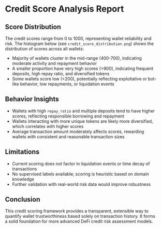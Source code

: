 # Credit Score Analysis Report

## Score Distribution

The credit scores range from 0 to 1000, representing wallet reliability and risk. The histogram below (see `credit_score_distribution.png`) shows the distribution of scores across all wallets:

- Majority of wallets cluster in the mid-range (400-700), indicating moderate activity and repayment behavior
- A smaller proportion have very high scores (>900), indicating frequent deposits, high repay ratio, and diversified tokens
- Some wallets score low (<200), potentially reflecting exploitative or bot-like behavior, low repayments, or liquidation events

## Behavior Insights

- Wallets with high `repay_ratio` and multiple deposits tend to have higher scores, reflecting responsible borrowing and repayment
- Wallets interacting with more unique tokens are likely more diversified, which correlates with higher scores
- Average transaction amount moderately affects scores, rewarding wallets with consistent and reasonable transaction sizes

## Limitations

- Current scoring does not factor in liquidation events or time decay of transactions
- No supervised labels available; scoring is heuristic based on domain knowledge
- Further validation with real-world risk data would improve robustness

## Conclusion

This credit scoring framework provides a transparent, extensible way to quantify wallet trustworthiness based solely on transaction history. It forms a solid foundation for more advanced DeFi credit risk assessment models.

